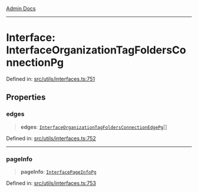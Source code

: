 [Admin Docs](/)

***

# Interface: InterfaceOrganizationTagFoldersConnectionPg

Defined in: [src/utils/interfaces.ts:751](https://github.com/PalisadoesFoundation/talawa-admin/blob/main/src/utils/interfaces.ts#L751)

## Properties

### edges

> **edges**: [`InterfaceOrganizationTagFoldersConnectionEdgePg`](InterfaceOrganizationTagFoldersConnectionEdgePg.md)[]

Defined in: [src/utils/interfaces.ts:752](https://github.com/PalisadoesFoundation/talawa-admin/blob/main/src/utils/interfaces.ts#L752)

***

### pageInfo

> **pageInfo**: [`InterfacePageInfoPg`](InterfacePageInfoPg.md)

Defined in: [src/utils/interfaces.ts:753](https://github.com/PalisadoesFoundation/talawa-admin/blob/main/src/utils/interfaces.ts#L753)
